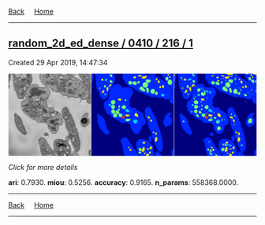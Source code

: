 
[Back](..)&nbsp;&nbsp;&nbsp;&nbsp;&nbsp;[Home](https://leapmanlab.github.io/snapshots)

---

<div class="summary"><a href="1"><h2>random_2d_ed_dense / 0410 / 216 / 1</h2></a><p>Created 29 Apr 2019, 14:47:34
</p><a href="1"><img src="1/media/summary.png" align="center"></a><p>
<i>Click for more details</i>
</p></div>

**ari**: 0.7930. **miou**: 0.5256. **accuracy**: 0.9165. **n_params**: 558368.0000. 

---

[Back](..)&nbsp;&nbsp;&nbsp;&nbsp;&nbsp;[Home](https://leapmanlab.github.io/snapshots)

---